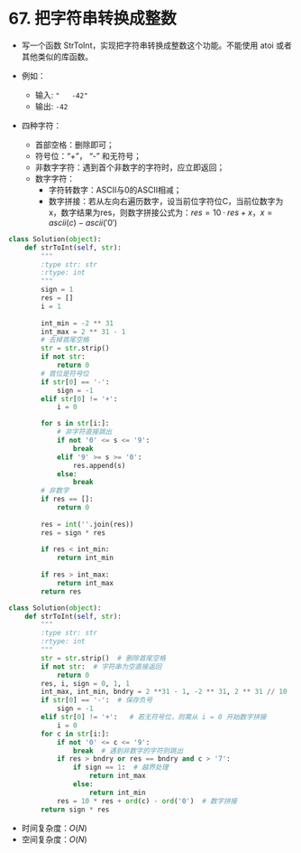 
# 67. 把字符串转换成整数

* 写一个函数 StrToInt，实现把字符串转换成整数这个功能。不能使用 atoi 或者其他类似的库函数。

* 例如：
    * 输入: `"   -42"`
    * 输出: `-42`

* 四种字符：
    * 首部空格：删除即可；
    * 符号位：“+”， “-” 和无符号；
    * 非数字字符：遇到首个非数字的字符时，应立即返回；
    * 数字字符：
        * 字符转数字：ASCII与0的ASCII相减；
        * 数字拼接：若从左向右遍历数字，设当前位字符位C，当前位数字为x，数字结果为res，则数字拼接公式为：$res = 10 · res + x$，$x = ascii(c) - ascii('0')$


```python
class Solution(object):
    def strToInt(self, str):
        """
        :type str: str
        :rtype: int
        """
        sign = 1
        res = []
        i = 1
        
        int_min = -2 ** 31
        int_max = 2 ** 31 - 1
        # 去掉首尾空格
        str = str.strip()
        if not str:
            return 0
        # 首位是符号位
        if str[0] == '-':
            sign = -1
        elif str[0] != '+':
            i = 0

        for s in str[i:]:
            # 非字符直接跳出
            if not '0' <= s <= '9':
                break
            elif '9' >= s >= '0':
                res.append(s)
            else:
                break
        # 非数字
        if res == []:
            return 0
        
        res = int(''.join(res))
        res = sign * res
        
        if res < int_min:
            return int_min
        
        if res > int_max:
            return int_max
        return res
```


```python
class Solution(object):
    def strToInt(self, str):
        """
        :type str: str
        :rtype: int
        """
        str = str.strip()  # 删除首尾空格
        if not str:  # 字符串为空直接返回
            return 0
        res, i, sign = 0, 1, 1
        int_max, int_min, bndry = 2 **31 - 1, -2 ** 31, 2 ** 31 // 10
        if str[0] == '-':  # 保存负号
            sign = -1
        elif str[0] != '+':   # 若无符号位，则需从 i = 0 开始数字拼接
            i = 0
        for c in str[i:]:
            if not '0' <= c <= '9':
                break  # 遇到非数字的字符则跳出
            if res > bndry or res == bndry and c > '7':
                if sign == 1:  # 越界处理
                    return int_max
                else:
                    return int_min
            res = 10 * res + ord(c) - ord('0')  # 数字拼接
        return sign * res
```

* 时间复杂度：$O(N)$
* 空间复杂度：$O(N)$

